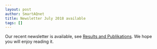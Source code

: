 ```yaml
---
layout: post
author: SmartAQnet
title: Newsletter July 2018 available
tags: []
---
```

Our recent newsletter is available, see [Results and Publikations](http://www.smartaqnet.com/RESULTS-AND-PUBLICATIONS/). We hope you will enjoy reading it.
